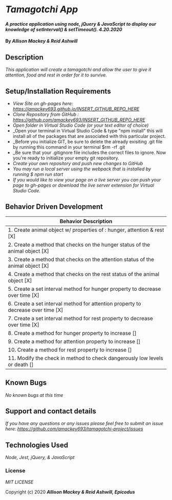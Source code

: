 # _Tamagotchi App_

#### _A practice application using node, jQuery & JavaScript to display our knowledge of setInterval() & setTimeout(). 4.20.2020_

#### By _**Allison Mackey & Reid Ashwill**_

## Description

_This application will create a tamagotchi and allow the user to give it attention, food and rest in order for it to survive._ 

## Setup/Installation Requirements

* _View Site on gh-pages here: https://amackey693.github.io/INSERT_GITHUB_REPO_HERE_
* _Clone Repository from GitHub : https://github.com/amackey693/INSERT_GITHUB_REPO_HERE_
* _Open folder in Virtual Studio Code (or your text editor of choice)_
* _Open your terminal in Virtual Studio Code & type "npm install" this will install all of the packages that are associated with this particular project. 
* _Before you initialize GIT, be sure to delete the already exisiting .git file by running this command in your terminal $rm -rf .git 
* _Be sure that your .gitignore file includes the correct files to ignore. Now you're ready to initialize your empty git repository. 
* _Create your own repository and push new changes to GitHub_
* _You may run a local server using the webpack that is installed by running $ npm run start_
* _If you would like to view your page on a live server you can push your page to gh-pages or download the live server extension for Virtual Studio Code._


## Behavior Driven Development 


|   Behavior Description        |  
|-------------------------------|
| 1. Create animal object w/ properties of : hunger, attention & rest [X]|
| 2. Create a method that checks on the hunger status of the animal object  [X]|
| 3. Create a method that checks on the attention status of the animal object [X]|
| 4. Create a method that checks on the rest status of the animal object [X]|
| 5. Create a set interval method for hunger property to decrease over time [X]|
| 6. Create a set interval method for attention property to decrease over time [X]|
| 7. Create a set interval method for rest property to decrease over time [X]|
| 8. Create a method for hunger property to increase []|
| 9. Create a method for attention property to increase []
| 10. Create a method for rest property to increase []
| 11. Modify the check in method to check dangerously low levels or death []|

## Known Bugs

_No known bugs at this time_

## Support and contact details

_If you have any questions or any issues please feel free to submit an issue here: https://github.com/amackey693/tamagotchi-project/issues_

## Technologies Used

_Node, Jest, jQuery, & JavaScript_


### License
*MIT LICENSE*

Copyright (c) 2020 **_Allison Mackey & Reid Ashwill, Epicodus_**
